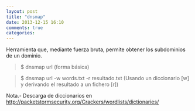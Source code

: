```yaml
---
layout: post
title: "dnsmap"
date: 2013-12-15 16:10
comments: true
categories: 
---
```

Herramienta que, mediante fuerza bruta, permite obtener los subdominios de un dominio. 

>$ dnsmap url (forma básica) 

>$ dnsmap url -w words.txt -r resultado.txt (Usando un diccionario [w] y derivando el resultado a un fichero [r])

Nota.- Descarga de diccionarios en <http://packetstormsecurity.org/Crackers/wordlists/dictionaries/>


